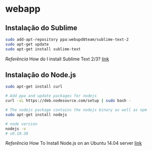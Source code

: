 # webapp

## Instalação do Sublime

```sh
sudo add-apt-repository ppa:webupd8team/sublime-text-2
sudo apt-get update
sudo apt-get install sublime-text
```

*Referência* How do I install Sublime Text 2/3? [link](http://askubuntu.com/questions/172698/how-do-i-install-sublime-text-2-3)

## Instalação do Node.js

```sh
sudo apt-get install curl

# Add ppa and update packages for nodejs
curl -sL https://deb.nodesource.com/setup | sudo bash -

# The nodejs package contains the nodejs binary as well as npm
sudo apt-get install nodejs

# node version
nodejs -v
# v0.10.38

```

*Referência* How To Install Node.js on an Ubuntu 14.04 server [link](https://www.digitalocean.com/community/tutorials/how-to-install-node-js-on-an-ubuntu-14-04-server)
